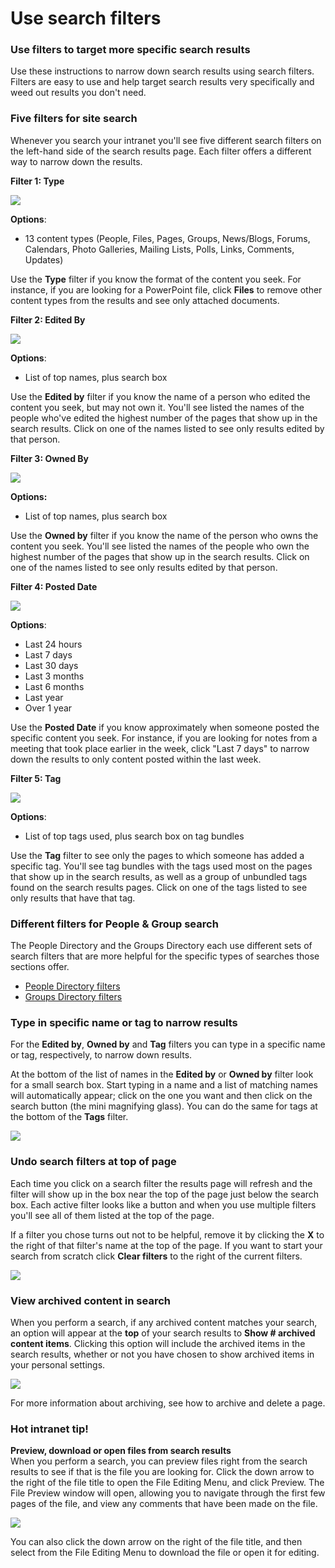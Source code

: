 # Use search filters

### Use filters to target more specific search results

Use these instructions to narrow down search results using search filters. Filters are easy to use and help target search results very specifically and weed out results you don't need.

### Five filters for site search

Whenever you search your intranet you'll see five different search filters on the left-hand side of the search results page. Each filter offers a different way to narrow down the results.

**Filter 1: Type**  
  


![](../../.gitbook/assets/1%20%2897%29.png)

**Options**:

* 13 content types \(People, Files, Pages, Groups, News/Blogs, Forums, Calendars, Photo Galleries, Mailing Lists, Polls, Links, Comments, Updates\)

Use the **Type** filter if you know the format of the content you seek. For instance, if you are looking for a PowerPoint file, click **Files** to remove other content types from the results and see only attached documents.

**Filter 2: Edited By**

![](../../.gitbook/assets/2%20%2828%29.png)

**Options**:

* List of top names, plus search box

Use the **Edited by** filter if you know the name of a person who edited the content you seek, but may not own it. You'll see listed the names of the people who've edited the highest number of the pages that show up in the search results. Click on one of the names listed to see only results edited by that person.

**Filter 3: Owned By**

![](../../.gitbook/assets/3%20%289%29.png)

**Options:**

* List of top names, plus search box

Use the **Owned by** filter if you know the name of the person who owns the content you seek. You'll see listed the names of the people who own the highest number of the pages that show up in the search results. Click on one of the names listed to see only results edited by that person.

**Filter 4: Posted Date**

![](../../.gitbook/assets/4%20%2832%29.png)

**Options**:

* Last 24 hours
* Last 7 days
* Last 30 days
* Last 3 months
* Last 6 months
* Last year
* Over 1 year

Use the **Posted Date** if you know approximately when someone posted the specific content you seek. For instance, if you are looking for notes from a meeting that took place earlier in the week, click "Last 7 days" to narrow down the results to only content posted within the last week.

**Filter 5: Tag**

![](../../.gitbook/assets/5%20%2814%29.png)

**Options**:

* List of top tags used, plus search box on tag bundles

Use the **Tag** filter to see only the pages to which someone has added a specific tag. You'll see tag bundles with the tags used most on the pages that show up in the search results, as well as a group of unbundled tags found on the search results pages. Click on one of the tags listed to see only results that have that tag.

### Different filters for People & Group search

The People Directory and the Groups Directory each use different sets of search filters that are more helpful for the specific types of searches those sections offer.

* [People Directory filters](search-the-people-directory.md)
* [Groups Directory filters](search-the-groups-directory.md)

### Type in specific name or tag to narrow results

For the **Edited by**, **Owned by** and **Tag** filters you can type in a specific name or tag, respectively, to narrow down results.  
  
At the bottom of the list of names in the **Edited by** or **Owned by** filter look for a small search box. Start typing in a name and a list of matching names will automatically appear; click on the one you want and then click on the search button \(the mini magnifying glass\). You can do the same for tags at the bottom of the **Tags** filter.

![](../../.gitbook/assets/6%20%2815%29.png)

### Undo search filters at top of page

Each time you click on a search filter the results page will refresh and the filter will show up in the box near the top of the page just below the search box. Each active filter looks like a button and when you use multiple filters you'll see all of them listed at the top of the page.  
  
If a filter you chose turns out not to be helpful, remove it by clicking the **X** to the right of that filter's name at the top of the page. If you want to start your search from scratch click **Clear filters** to the right of the current filters.

![](../../.gitbook/assets/7%20%2821%29.png)

### View archived content in search

When you perform a search, if any archived content matches your search, an option will appear at the **top** of your search results to **Show \# archived content items**. Clicking this option will include the archived items in the search results, whether or not you have chosen to show archived items in your personal settings.

![](../../.gitbook/assets/8%20%287%29.png)

For more information about archiving, see how to archive and delete a page.

### Hot intranet tip!

**Preview, download or open files from search results**  
When you perform a search, you can preview files right from the search results to see if that is the file you are looking for. Click the down arrow to the right of the file title to open the File Editing Menu, and click Preview. The File Preview window will open, allowing you to navigate through the first few pages of the file, and view any comments that have been made on the file.

![](../../.gitbook/assets/9%20%285%29.jpg)

You can also click the down arrow on the right of the file title, and then select from the File Editing Menu to download the file or open it for editing.

